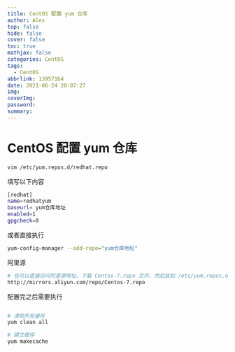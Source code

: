 ```yaml
---
title: CentOS 配置 yum 仓库
author: Alex
top: false
hide: false
cover: false
toc: true
mathjax: false
categories: CentOS
tags:
  - CentOS
abbrlink: 139571b4
date: 2021-06-24 20:07:27
img:
coverImg:
password:
summary:
---
```


# CentOS 配置 yum 仓库

```sh
vim /etc/yum.repos.d/redhat.repo
```

填写以下内容

```sh
[redhat]
name=redhatyum
baseurl= yum仓库地址
enabled=1
gpgcheck=0
```

或者直接执行

```sh
yum-config-manager --add-repo="yum仓库地址"
```

阿里源

```sh
# 也可以直接访问阿里源地址，下载 Centos-7.repo 文件，然后放到 /etc/yum.repos.d 目录中
http://mirrors.aliyun.com/repo/Centos-7.repo
```

配置完之后需要执行

```sh

# 清除所有缓存
yum clean all

# 建立缓存
yum makecache
```
